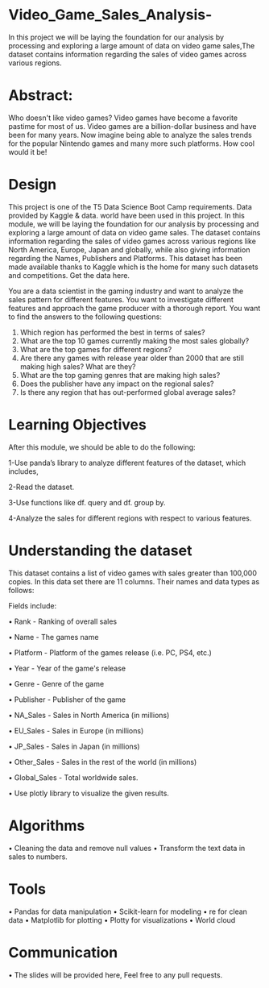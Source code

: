 # Video_Game_Sales_Analysis-
In this project we will be laying the foundation for our analysis by processing and exploring a large amount of data on video game sales,The dataset contains information regarding the sales of video games across various regions.

# Abstract:
Who doesn't like video games? Video games have become a favorite pastime for most of us. Video games are a billion-dollar business and have been for many years. Now imagine being able to analyze the sales trends for the popular Nintendo games and many more such platforms. How cool would it be!

# Design 
This project is one of the T5 Data Science Boot Camp requirements. Data provided by Kaggle & data. world have been used in this project. In this module, we will be laying the foundation for our analysis by processing and exploring a large amount of data on video game sales. The dataset contains information regarding the sales of video games across various regions like North America, Europe, Japan and globally, while also giving information regarding the Names, Publishers and Platforms. This dataset has been made available thanks to Kaggle which is the home for many such datasets and competitions. Get the data here.

You are a data scientist in the gaming industry and want to analyze the sales pattern for different features. You want to investigate different features and approach the game producer with a thorough report. You want to find the answers to the following questions:

1.	Which region has performed the best in terms of sales?
2.	What are the top 10 games currently making the most sales globally?
3.	What are the top games for different regions?
4.	Are there any games with release year older than 2000 that are still making high sales? What are they?
5.	What are the top gaming genres that are making high sales?
6.	Does the publisher have any impact on the regional sales?
7.	Is there any region that has out-performed global average sales?


# Learning Objectives
After this module, we should be able to do the following:

1-Use panda’s library to analyze different features of the dataset, which includes,

2-Read the dataset.

3-Use functions like df. query and df. group by.

4-Analyze the sales for different regions with respect to various features.

# Understanding the dataset
This dataset contains a list of video games with sales greater than 100,000 copies. In this data set there are 11 columns. Their names and data types as follows:

Fields include:

•	Rank - Ranking of overall sales

•	Name - The games name

•	Platform - Platform of the games release (i.e. PC, PS4, etc.)

•	Year - Year of the game's release

•	Genre - Genre of the game

•	Publisher - Publisher of the game

•	NA_Sales - Sales in North America (in millions)

•	EU_Sales - Sales in Europe (in millions)

•	JP_Sales - Sales in Japan (in millions)

•	Other_Sales - Sales in the rest of the world (in millions)

•	Global_Sales - Total worldwide sales.

•	Use plotly library to visualize the given results.

# Algorithms
•	Cleaning the data and remove null values 
•	Transform the text data in sales to numbers.

# Tools
•	Pandas for data manipulation
•	Scikit-learn for modeling
•	re for clean data
•	Matplotlib for plotting 
•	Plotty for visualizations
•	World cloud 

# Communication 
•	The slides will be provided here, Feel free to any pull requests.



